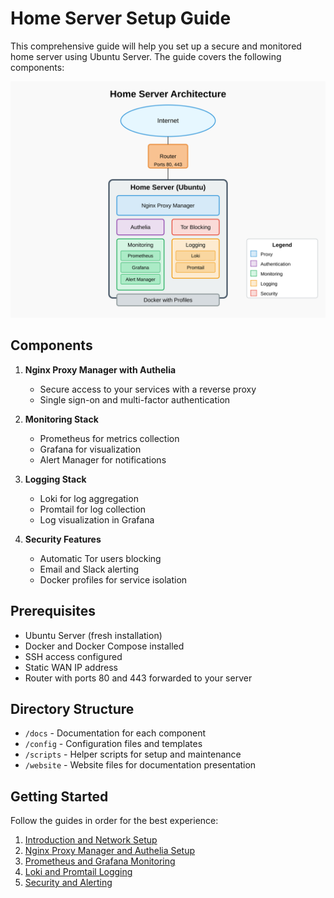 # Home Server Setup Guide

This comprehensive guide will help you set up a secure and monitored home server using Ubuntu Server. The guide covers the following components:

![Server Diagram](https://raw.githubusercontent.com/DeepLinkNetwork/HomeServerSetupGuide/refs/heads/main/website/images/server-diagram.svg)

## Components

1. **Nginx Proxy Manager with Authelia**
   - Secure access to your services with a reverse proxy
   - Single sign-on and multi-factor authentication

2. **Monitoring Stack**
   - Prometheus for metrics collection
   - Grafana for visualization
   - Alert Manager for notifications

3. **Logging Stack**
   - Loki for log aggregation
   - Promtail for log collection
   - Log visualization in Grafana

4. **Security Features**
   - Automatic Tor users blocking
   - Email and Slack alerting
   - Docker profiles for service isolation

## Prerequisites

- Ubuntu Server (fresh installation)
- Docker and Docker Compose installed
- SSH access configured
- Static WAN IP address
- Router with ports 80 and 443 forwarded to your server

## Directory Structure

- `/docs` - Documentation for each component
- `/config` - Configuration files and templates
- `/scripts` - Helper scripts for setup and maintenance
- `/website` - Website files for documentation presentation

## Getting Started

Follow the guides in order for the best experience:

1. [Introduction and Network Setup](./01-introduction.md)
2. [Nginx Proxy Manager and Authelia Setup](./02-nginx-authelia.md)
3. [Prometheus and Grafana Monitoring](./03-prometheus-grafana.md)
4. [Loki and Promtail Logging](./04-loki-promtail.md)
5. [Security and Alerting](./05-security-alerting.md)
